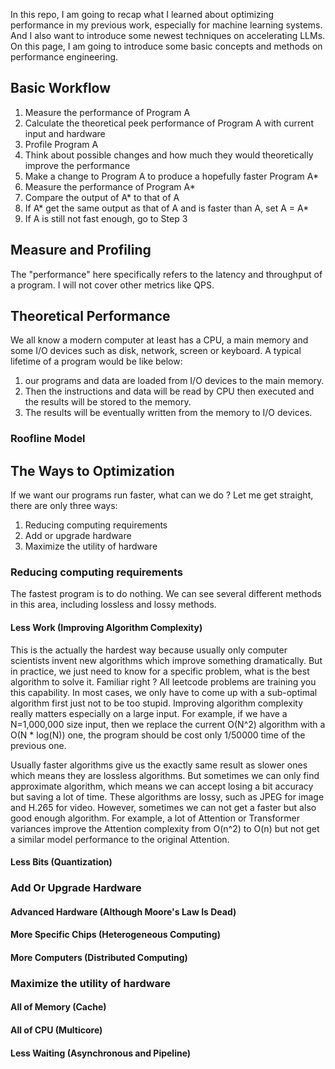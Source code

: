 In this repo, I am going to recap what I learned about optimizing performance in my previous work, especially for machine learning systems. And I also want to introduce some newest techniques on accelerating LLMs. On this page, I am going to introduce some basic concepts and methods on performance engineering. 

## Basic Workflow
1. Measure the performance of Program A
2. Calculate the theoretical peek performance of Program A with current input and hardware
3. Profile Program A
4. Think about possible changes and how much they would theoretically improve the performance
5. Make a change to Program A to produce a hopefully faster Program A*
6. Measure the performance of Program A*
7. Compare the output of A* to that of A
8. If A* get the same output as that of A and is faster than A, set A = A*
9. If A is still not fast enough, go to Step 3

## Measure and Profiling
The "performance" here specifically refers to the latency and throughput of a program. I will not cover other metrics like QPS.


## Theoretical Performance
We all know a modern computer at least has a CPU, a main memory and some I/O devices such as disk, network, screen or keyboard. A typical lifetime of a program would be like below:
1. our programs and data are loaded from I/O devices to the main memory.
2. Then the instructions and data will be read by CPU then executed and the results will be stored to the memory.
3. The results will be eventually written from the memory to I/O devices.

### Roofline Model
## The Ways to Optimization
If we want our programs run faster, what can we do ? Let me get straight, there are only three ways:
1. Reducing computing requirements
2. Add or upgrade hardware
3. Maximize the utility of hardware

### Reducing computing requirements
The fastest program is to do nothing. We can see several different methods in this area, including lossless and lossy methods.
#### Less Work (Improving Algorithm Complexity)
This is the actually the hardest way because usually only computer scientists invent new algorithms which improve something dramatically. But in practice, we just need to know for a specific problem, what is the best algorithm to solve it. Familiar right ? All leetcode problems are training you this capability. In most cases, we only have to come up with a sub-optimal algorithm first just not to be too stupid. Improving algorithm complexity really matters especially on a large input. For example, if we have a N=1,000,000 size input, then we replace the current O(N^2) algorithm with a O(N * log(N)) one, the program should be cost only 1/50000 time of the previous one.

Usually faster algorithms give us the exactly same result as slower ones which means they are lossless algorithms. But sometimes we can only find approximate algorithm, which means we can accept losing a bit accuracy but saving a lot of time. These algorithms are lossy, such as JPEG for image and H.265 for video. However, sometimes we can not get a faster but also good enough algorithm. For example, a lot of Attention or Transformer variances improve the Attention complexity from O(n^2) to O(n) but not get a similar model performance to the original Attention.
#### Less Bits (Quantization)

### Add Or Upgrade Hardware
#### Advanced Hardware (Although Moore's Law Is Dead)
#### More Specific Chips (Heterogeneous Computing)
#### More Computers (Distributed Computing)

### Maximize the utility of hardware
#### All of Memory (Cache)
#### All of CPU (Multicore)
#### Less Waiting (Asynchronous and Pipeline)
